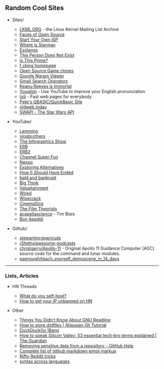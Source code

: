 ## Random Cool Sites

- Sites/
    - [LKML.ORG](https://lkml.org/) - the Linux Kernel Mailing List Archive
    - [Faces of Open Source](http://www.facesofopensource.com/)
    - [Start Your Own ISP](https://startyourownisp.com/)
    - [Where is Starman](https://www.whereisroadster.com/)
    - [Esolangs](https://esolangs.org/wiki/Main_Page)
    - [This Person Does Not Exist](https://www.thispersondoesnotexist.com/)
    - [Is This Prime?](http://isthisprime.com/game/)
    - [f cking homepage](https://fuckinghomepage.com/)
    - [Open Source Game clones](https://osgameclones.com/)
    - [Google Ngram Viewer](https://books.google.com/ngrams)
    - [Gmail Search Operators](https://support.google.com/mail/answer/7190)
    - [Keanu Reeves is Immortal](https://www.keanuisimmortal.com/)
    - [Youglish](https://youglish.com/) - Use YouTube to improve your English pronunciation
    - [txti](http://txti.es/) - Fast web pages for everybody
    - [Pete's QBASIC/QuickBasic Site](http://www.petesqbsite.com/index.php)
    - [oldweb.today](http://oldweb.today/)
    - [SWAPI - The Star Wars API](https://swapi.co/)

- YouTube/
    - [Lemmino](https://www.youtube.com/channel/UCRcgy6GzDeccI7dkbbBna3Q)
    - [vlogbrothers](https://www.youtube.com/channel/UCGaVdbSav8xWuFWTadK6loA)
    - [The Infographics Show](https://www.youtube.com/channel/UCfdNM3NAhaBOXCafH7krzrA)
    - [ERB](https://www.youtube.com/channel/UCMu5gPmKp5av0QCAajKTMhw)
    - [ERB2](https://www.youtube.com/channel/UCaut53cnrdipyo47R-a3tEw)
    - [Channel Super Fun](https://www.youtube.com/channel/UCBZiUUYeLfS5rIj4TQvgSvA)
    - [Nexpo](https://www.youtube.com/channel/UCpFFItkfZz1qz5PpHpqzYBw)
    - [Exploring Alternatives](https://www.youtube.com/channel/UC8EQAfueDGNeqb1ALm0LjHA)
    - [How It Should Have Ended](https://www.youtube.com/channel/UCHCph-_jLba_9atyCZJPLQQ)
    - [bald and bankrupt](https://www.youtube.com/channel/UCxDZs_ltFFvn0FDHT6kmoXA)
    - [Big Think](https://www.youtube.com/channel/UCvQECJukTDE2i6aCoMnS-Vg)
    - [Valuetainment](https://www.youtube.com/channel/UCIHdDJ0tjn_3j-FS7s_X1kQ)
    - [Wired](https://www.youtube.com/channel/UCftwRNsjfRo08xYE31tkiyw)
    - [Wisecrack](https://www.youtube.com/channel/UC6-ymYjG0SU0jUWnWh9ZzEQ)
    - [CinemaSins](https://www.youtube.com/channel/UCYUQQgogVeQY8cMQamhHJcg)
    - [The Film Theorists](https://www.youtube.com/channel/UC3sznuotAs2ohg_U__Jzj_Q)
    - [acapellascience](https://www.youtube.com/channel/UCTev4RNBiu6lqtx8z1e87fQ) - Tim Blais
    - [Bon Appétit](https://www.youtube.com/channel/UCbpMy0Fg74eXXkvxJrtEn3w)

- Github/
    - [stewartmcgown/uds](https://github.com/stewartmcgown/uds)
    - [rShetty/awesome-podcasts](https://github.com/rShetty/awesome-podcasts)
    - [chrislgarry/Apollo-11](https://github.com/chrislgarry/Apollo-11) - Original Apollo 11 Guidance Computer (AGC) source code for the command and lunar modules.
    - [psenough/teach_yourself_demoscene_in_14_days](https://github.com/psenough/teach_yourself_demoscene_in_14_days)
    
---
    
### Lists, Articles
- HN Threads
    - [What do you self-host?](https://news.ycombinator.com/item?id=21235957)
    - [How to get your IP unbanned on HN](https://news.ycombinator.com/item?id=4761102)
    
- Other
    - [Things You Didn't Know About GNU Readline ](https://twobithistory.org/2019/08/22/readline.html)
    - [How to store dotfiles | Atlassian Git Tutorial](https://www.atlassian.com/git/tutorials/dotfiles)
    - [DuckDuckGo !Bang](https://duckduckgo.com/bang)
    - [How to speak Silicon Valley: 53 essential tech-bro terms explained | The Guardian](https://www.theguardian.com/us-news/2019/jun/26/how-to-speak-silicon-valley-decoding-tech-bros-from-microdosing-to-privacy)
    - [Removing sensitive data from a repository - GitHub Help](https://help.github.com/en/articles/removing-sensitive-data-from-a-repository)
    - [Complete list of github markdown emoji markup ](https://gist.github.com/rxaviers/7360908)
    - [Nifty Reddit tricks](https://www.reddit.com/wiki/nifty)
    - [syntax across languages](http://rigaux.org/language-study/syntax-across-languages.html)

